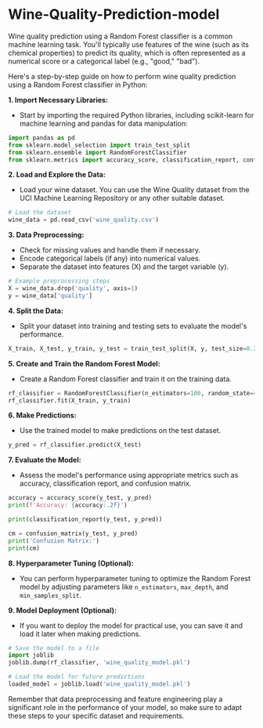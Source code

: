 # Wine-Quality-Prediction-model
Wine quality prediction using a Random Forest classifier is a common machine learning task. You'll typically use features of the wine (such as its chemical properties) to predict its quality, which is often represented as a numerical score or a categorical label (e.g., "good," "bad").

Here's a step-by-step guide on how to perform wine quality prediction using a Random Forest classifier in Python:

**1. Import Necessary Libraries:**
   - Start by importing the required Python libraries, including scikit-learn for machine learning and pandas for data manipulation:

   ```python
   import pandas as pd
   from sklearn.model_selection import train_test_split
   from sklearn.ensemble import RandomForestClassifier
   from sklearn.metrics import accuracy_score, classification_report, confusion_matrix
   ```

**2. Load and Explore the Data:**
   - Load your wine dataset. You can use the Wine Quality dataset from the UCI Machine Learning Repository or any other suitable dataset.

   ```python
   # Load the dataset
   wine_data = pd.read_csv('wine_quality.csv')
   ```

**3. Data Preprocessing:**
   - Check for missing values and handle them if necessary.
   - Encode categorical labels (if any) into numerical values.
   - Separate the dataset into features (X) and the target variable (y).

   ```python
   # Example preprocessing steps
   X = wine_data.drop('quality', axis=1)
   y = wine_data['quality']
   ```

**4. Split the Data:**
   - Split your dataset into training and testing sets to evaluate the model's performance.

   ```python
   X_train, X_test, y_train, y_test = train_test_split(X, y, test_size=0.2, random_state=42)
   ```

**5. Create and Train the Random Forest Model:**
   - Create a Random Forest classifier and train it on the training data.

   ```python
   rf_classifier = RandomForestClassifier(n_estimators=100, random_state=42)
   rf_classifier.fit(X_train, y_train)
   ```

**6. Make Predictions:**
   - Use the trained model to make predictions on the test dataset.

   ```python
   y_pred = rf_classifier.predict(X_test)
   ```

**7. Evaluate the Model:**
   - Assess the model's performance using appropriate metrics such as accuracy, classification report, and confusion matrix.

   ```python
   accuracy = accuracy_score(y_test, y_pred)
   print(f'Accuracy: {accuracy:.2f}')

   print(classification_report(y_test, y_pred))

   cm = confusion_matrix(y_test, y_pred)
   print('Confusion Matrix:')
   print(cm)
   ```

**8. Hyperparameter Tuning (Optional):**
   - You can perform hyperparameter tuning to optimize the Random Forest model by adjusting parameters like `n_estimators`, `max_depth`, and `min_samples_split`.

**9. Model Deployment (Optional):**
   - If you want to deploy the model for practical use, you can save it and load it later when making predictions.

   ```python
   # Save the model to a file
   import joblib
   joblib.dump(rf_classifier, 'wine_quality_model.pkl')

   # Load the model for future predictions
   loaded_model = joblib.load('wine_quality_model.pkl')
   ```

Remember that data preprocessing and feature engineering play a significant role in the performance of your model, so make sure to adapt these steps to your specific dataset and requirements.
